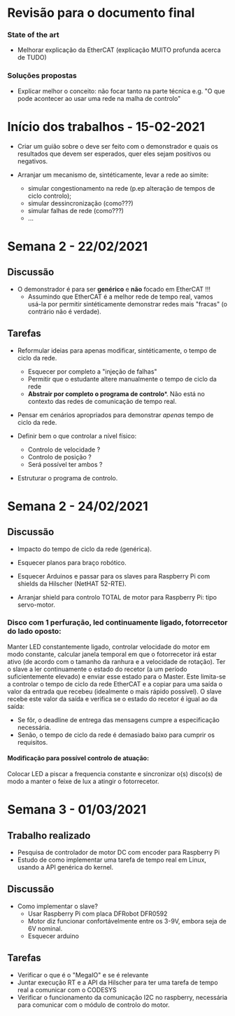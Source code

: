 # Revisão para o documento final

### State of the art
 - Melhorar explicação da EtherCAT
 (explicação MUITO profunda acerca de TUDO)

### Soluções propostas

- Explicar melhor o conceito: não focar tanto na parte técnica
e.g. "O que pode acontecer ao usar uma rede na malha de controlo"

# Início dos trabalhos - 15-02-2021

- Criar um guião sobre o deve ser feito com o demonstrador e quais os
resultados que devem ser esperados, quer eles sejam positivos ou
negativos.

- Arranjar um mecanismo de, sintéticamente, levar a rede ao simite:
  - simular congestionamento na rede (p.ep alteração de tempos de ciclo
controlo);
  - simular dessincronização (como???)
  - simular falhas de rede (como???)
  - ...

# Semana 2 - 22/02/2021

## Discussão
- O demonstrador é para ser **genérico** e **não** focado em EtherCAT !!!
  - Assumindo que EtherCAT é a melhor rede de tempo real, vamos usá-la
  por permitir sintéticamente demonstrar redes mais "fracas" (o
  contrário não é verdade).

## Tarefas
- Reformular ideias para apenas modificar, sintéticamente, o tempo de ciclo da rede.
  - Esquecer por completo a "injeção de falhas"
  - Permitir que o estudante altere manualmente o tempo de ciclo da rede
  - **Abstrair por completo o programa de controlo***. Não está no contexto das redes
  de comunicação de tempo real.

- Pensar em cenários apropriados para demonstrar _apenas_ tempo de ciclo da rede.

- Definir bem o que controlar a nível físico:
  - Controlo de velocidade ?
  - Controlo de posição ?
  - Será possível ter ambos ?

- Estruturar o programa de controlo.

# Semana 2 - 24/02/2021

## Discussão
- Impacto do tempo de ciclo da rede (genérica).

- Esquecer planos para braço robótico.

- Esquecer Arduinos e passar para os slaves para Raspberry Pi com shields da
 Hilscher (NetHAT 52-RTE).

- Arranjar shield para controlo TOTAL de motor para Raspberry Pi: tipo servo-motor.

### Disco com 1 perfuração, led continuamente ligado, fotorrecetor do lado oposto:
Manter LED constantemente ligado, controlar velocidade do motor em modo constante,
calcular janela temporal em que o fotorrecetor irá estar ativo (de acordo com
o tamanho da ranhura e a velocidade de rotação). Ter o slave a ler continuamente
o estado do recetor (a um período suficientemente elevado) e enviar esse estado
para o Master. Este limita-se a controlar o tempo de ciclo da rede EtherCAT e a
copiar para uma saída o valor da entrada que recebeu (idealmente o mais rápido
possível). O slave recebe este valor da saída e verifica se o estado do recetor
é igual ao da saída:
  - Se fôr, o deadline de entrega das mensagens cumpre a especificação necessária.
  - Senão, o tempo de ciclo da rede é demasiado baixo para cumprir os requisitos.

#### Modificação para possível controlo de atuação:
Colocar LED a piscar a frequencia constante e sincronizar o(s) disco(s)
de modo a manter o feixe de lux a atingir o fotorrecetor.

# Semana 3 - 01/03/2021

## Trabalho realizado
- Pesquisa de controlador de motor DC com encoder para Raspberry Pi
- Estudo de como implementar uma tarefa de tempo real em Linux, usando a API
genérica do kernel.

## Discussão
- Como implementar o slave?
  - Usar Raspberry Pi com placa DFRobot DFR0592
  - Motor diz funcionar confortávelmente entre os 3-9V, embora seja de 6V nominal.
  - Esquecer arduino
## Tarefas
- Verificar o que é o "MegaIO" e se é relevante
- Juntar execução RT e a API da Hilscher para ter uma tarefa de tempo real a
comunicar com o CODESYS
- Verificar o funcionamento da comunicação I2C no raspberry, necessária para
comunicar com o módulo de controlo do motor.
